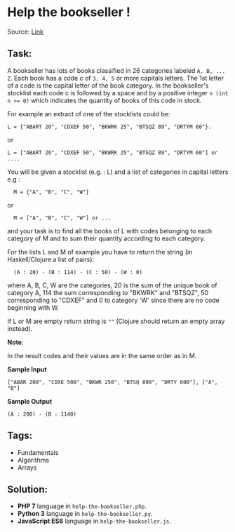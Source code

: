 # Help the bookseller !

Source: [Link](https://www.codewars.com/kata/help-the-bookseller/train)

## Task:

A bookseller has lots of books classified in 26 categories labeled `A, B, ... Z`. Each book has a code c of `3, 4, 5`
or more capitals letters. The 1st letter of a code is the capital letter of the book category. 
In the bookseller's stocklist each code c is followed by a space and by a positive integer `n (int n >= 0)`
which indicates the quantity of books of this code in stock.

For example an extract of one of the stocklists could be:

```
L = {"ABART 20", "CDXEF 50", "BKWRK 25", "BTSQZ 89", "DRTYM 60"}.
```

or

```
L = ["ABART 20", "CDXEF 50", "BKWRK 25", "BTSQZ 89", "DRTYM 60"] or ....
```

You will be given a stocklist (e.g. : L) and a list of categories in capital letters e.g :

```
  M = {"A", "B", "C", "W"} 
```

or
```
  M = ["A", "B", "C", "W"] or ...
```

and your task is to find all the books of L with codes belonging to each category of M and to sum their 
quantity according to each category.

For the lists L and M of example you have to return the string (in Haskell/Clojure a list of pairs):

```
  (A : 20) - (B : 114) - (C : 50) - (W : 0)
```
where A, B, C, W are the categories, 20 is the sum of the unique book of category A, 114 
the sum corresponding to "BKWRK" and "BTSQZ", 50 corresponding to "CDXEF" and 0 to category 'W' since 
there are no code beginning with W.

If L or M are empty return string is `""` (Clojure should return an empty array instead).

**Note**:

In the result codes and their values are in the same order as in M.

**Sample Input**

```
["ABAR 200", "CDXE 500", "BKWR 250", "BTSQ 890", "DRTY 600"], ["A", "B"]
```

**Sample Output**
```
(A : 200) - (B : 1140)
```

## Tags:

* Fundamentals
* Algorithms
* Arrays

## Solution:

* **PHP 7** language in `help-the-bookseller.php`.
* **Python 3** language in `help-the-bookseller.py`.
* **JavaScript ES6** language in `help-the-bookseller.js`.